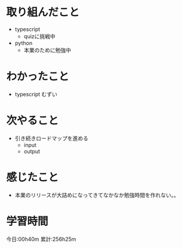 # 取り組んだこと
  - typescript
    - quizに挑戦中
  - python
    - 本業のために勉強中

# わかったこと
  - typescript むずい

# 次やること
  - 引き続きロードマップを進める
    - input
    - output

# 感じたこと
  - 本業のリリースが大詰めになってきてなかなか勉強時間を作れない。。

# 学習時間
今日:00h40m
累計:256h25m
